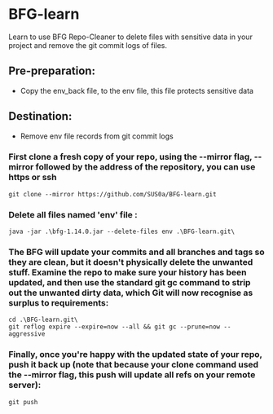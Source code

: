 # BFG-learn
Learn to use BFG Repo-Cleaner to delete files with sensitive data in your project and remove the git commit logs of files.


## Pre-preparation:
- Copy the env_back file, to the env file, this file protects sensitive data
## Destination:
- Remove env file records from git commit logs

### First clone a fresh copy of your repo, using the --mirror flag, --mirror followed by the address of the repository, you can use https or ssh
```shell
git clone --mirror https://github.com/SUS0a/BFG-learn.git
```

### Delete all files named 'env' file :
```shell
java -jar .\bfg-1.14.0.jar --delete-files env .\BFG-learn.git\
```

### The BFG will update your commits and all branches and tags so they are clean, but it doesn't physically delete the unwanted stuff. Examine the repo to make sure your history has been updated, and then use the standard git gc command to strip out the unwanted dirty data, which Git will now recognise as surplus to requirements:
```shell
cd .\BFG-learn.git\
git reflog expire --expire=now --all && git gc --prune=now --aggressive
```

### Finally, once you're happy with the updated state of your repo, push it back up (note that because your clone command used the --mirror flag, this push will update all refs on your remote server):
```shell
git push
```
